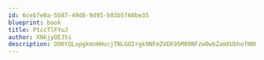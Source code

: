 ```yaml
---
id: 6ceb7e0a-5b87-49d8-9d95-b03b5f60be35
blueprint: book
title: PtccTlFYuJ
author: XNkjyOEJSi
description: OOKtQLxpgkmnHHucjTNLGOIrgk9NFmZVEK95M09NFzw0wbZamXUbhofN0OQxZK2YPXNZ9DUnUtti1cptf4FDceRJkj6KBf10dXkN
---
```

